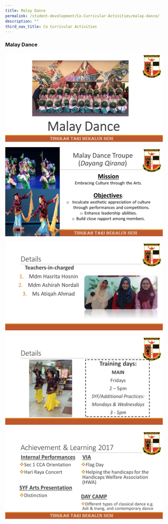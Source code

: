 ```yaml
---
title: Malay Dance
permalink: /student-development/Co-Curricular-Activities/malay-dance/
description: ""
third_nav_title: Co Curricular Activities
---
```

### Malay Dance

![](/images/Malay%20Dance%201.jpg)

![](/images/Malay%20Dance%202.jpg)

![](/images/Malay%20Dance%203.jpg)

![](/images/Malay%20Dance%204.jpg)

![](/images/Malay%20Dance%205.jpg)